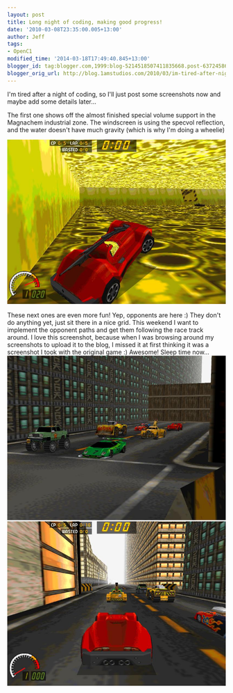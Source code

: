 ```yaml
---
layout: post
title: Long night of coding, making good progress!
date: '2010-03-08T23:35:00.005+13:00'
author: Jeff
tags:
- OpenC1
modified_time: '2014-03-18T17:49:40.845+13:00'
blogger_id: tag:blogger.com,1999:blog-5214518507411835668.post-6372458610894136659
blogger_orig_url: http://blog.1amstudios.com/2010/03/im-tired-after-night-of-coding-so-i.html
---
```

I'm tired after a night of coding, so I'll just post some screenshots now and maybe add some details later...

The first one shows off the almost finished special volume support in the Magnachem industrial zone.  The  windscreen is using the specvol reflection, and the water doesn't have  much gravity (which is why I'm doing a wheelie)

![](/img/blogger/2FOXKSTqHzU-ndump018.jpg)

These next ones are even more fun!  Yep, opponents are here :)  They don't do anything yet, just sit there in a nice grid. This weekend I want to implement the opponent paths and get them following the race track around.  I love this screenshot, because when I was browsing around my screenshots to upload it to the blog, I missed it at first thinking it was a screenshot I took with the original game :)  Awesome!  Sleep time now...
![](/img/blogger/RpjQWPJ3Cy0-ndump009.jpg)
![](/img/blogger/XYtefL3syEY-ndump005.jpg)